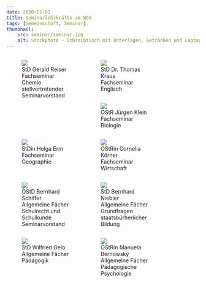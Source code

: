 ```yaml
---
date: 2020-01-01
title: Seminarlehrkräfte am WGG
tags: [Gemeinschaft, Seminar]
thumbnail: 
    src: seminar/seminar.jpg
    alt: Stockphoto - Schreibtisch mit Unterlagen, Getränken und Laptop
---
```

<figure style = "float:left; width:25%">
    <img src="/images/sem_Reiser.jpg" ></img>
    <figcaption>StD Gerald Reiser <br> Fachseminar Chemie <br> stellvertretender Seminarvorstand</ficpation>
</figure>

<figure style = "float:left; width:25%">
    <img src="/images/sem_Kraus.jpg" ></img>
    <figcaption>StD Dr. Thomas Kraus <br> Fachseminar Englisch</ficpation>
</figure>

<figure style = "float:left; width:25%">
    <img src="/images/sem_Klein.jpg" ></img>
    <figcaption>OStR Jürgen Klein <br> Fachseminar Biologie</ficpation>
</figure>

<figure style = "float:left; width:25%">
    <img src="/images/sem_Erm.jpg" ></img>
    <figcaption>StDin Helga Erm <br> Fachseminar Geographie</ficpation>
</figure>

<figure style = "float:left; width:25%">
    <img src="/images/sem_Koehler.jpg" ></img>
    <figcaption>OStRin Cornelia Körner<br> Fachseminar Wirtschaft</ficpation>
</figure>


<figure style = "float:left; width:25%">
    <img src="/images/sem_Schiffer.jpg" ></img>
    <figcaption>OStD Bernhard Schiffer <br> Allgemeine Fächer <br> Schulrecht und Schulkunde <br> Seminarvorstand</ficpation>
</figure>

<figure style = "float:left; width:25%">
    <img src="/images/sem_Niebler.jpg" ></img>
    <figcaption>StD Bernhard Niebler <br> Allgemeine Fächer <br> 
    Grundfragen staatsbürherlicher Bildung</ficpation>
</figure>


<figure style = "float:left; width:25%">
    <img src="/images/sem_Gelo1.jpg" ></img>
    <figcaption>StD Wilfried Gelo <br> Allgemeine Fächer <br> Pädagogik</ficpation>
</figure>


<figure style = "float:left; width:25%">
    <img src="/images/sem_Bernowsky.jpg" ></img>
    <figcaption>OStRin Manuela Bernowsky <br> Allgemeine Fächer <br> Pädagogische Psychologie</ficpation>
</figure>
